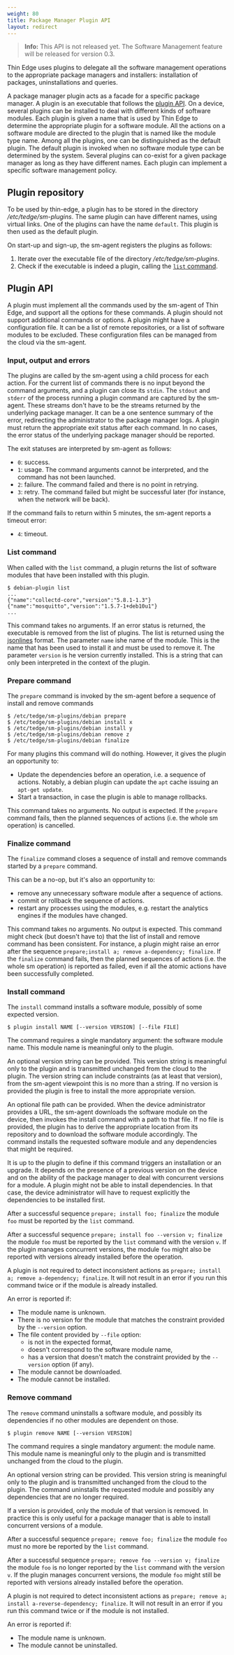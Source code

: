 ```yaml
---
weight: 80
title: Package Manager Plugin API
layout: redirect
---
```


>**Info:** This API is not released yet. The Software Management feature will be released for version 0.3.

Thin Edge uses plugins to delegate all the software management operations to the appropriate package managers and installers: installation of packages, uninstallations and queries.

A package manager plugin acts as a facade for a specific package manager.
A plugin is an executable that follows the [plugin API](/thin-edge/thin-edge-developer-tools/#pluginapi).
On a device, several plugins can be installed to deal with different kinds of software modules.
Each plugin is given a name that is used by Thin Edge to determine the appropriate plugin for a software module.
All the actions on a software module are directed to the plugin that is named like the module type name.
Among all the plugins, one can be distinguished as the default plugin.
The default plugin is invoked when no software module type can be determined by the system.
Several plugins can co-exist for a given package manager as long as they have different names.
Each plugin can implement a specific software management policy.

## Plugin repository

To be used by thin-edge, a plugin has to be stored in the directory */etc/tedge/sm-plugins*.
The same plugin can have different names, using virtual links.
One of the plugins can have the name `default`. This plugin is then used as the default plugin.

On start-up and sign-up, the sm-agent registers the plugins as follows:

1. Iterate over the executable file of the directory */etc/tedge/sm-plugins*.
2. Check if the executable is indeed a plugin, calling the [`list` command](/thin-edge/thin-edge-developer-tools/#list).

<a name="pluginapi"></a>
## Plugin API

A plugin must implement all the commands used by the sm-agent of Thin Edge, and support all the options for these commands.
A plugin should not support additional commands or options.
A plugin might have a configuration file.
It can be a list of remote repositories, or a list of software modules to be excluded.
These configuration files can be managed from the cloud via the sm-agent.

[comment]: # (TODO: how?)

### Input, output and errors

The plugins are called by the sm-agent using a child process for each action.
For the current list of commands there is no input beyond the command arguments, and a plugin can close its `stdin`.
The `stdout` and `stderr` of the process running a plugin command are captured by the sm-agent.
These streams don't have to be the streams returned by the underlying package manager. It can be a one sentence summary of the error, redirecting the administrator to the package manager logs.
A plugin must return the appropriate exit status after each command.
In no cases, the error status of the underlying package manager should be reported.

The exit statuses are interpreted by sm-agent as follows:

* `0`: success.
* `1`: usage. The command arguments cannot be interpreted, and the command has not been launched.
* `2`: failure. The command failed and there is no point in retrying.
* `3`: retry. The command failed but might be successful later (for instance, when the network will be back).

If the command fails to return within 5 minutes, the sm-agent reports a timeout error:

* `4`: timeout.

<a name="the-list-command"></a>
### List command

When called with the `list` command, a plugin returns the list of software modules that have been installed with this plugin.

```shell
$ debian-plugin list
...
{"name":"collectd-core","version":"5.8.1-1.3"}
{"name":"mosquitto","version":"1.5.7-1+deb10u1"}
...
```

This command takes no arguments.
If an error status is returned, the executable is removed from the list of plugins.
The list is returned using the [jsonlines](https://jsonlines.org/) format.
The parameter `name` ishe name of the module. This is the name that has been used to install it and must be used to remove it.
The parameter `version` is he version currently installed. This is a string that can only been interpreted in the context of the plugin.

### Prepare command

The `prepare` command is invoked by the sm-agent before a sequence of install and remove commands

```
$ /etc/tedge/sm-plugins/debian prepare
$ /etc/tedge/sm-plugins/debian install x
$ /etc/tedge/sm-plugins/debian install y
$ /etc/tedge/sm-plugins/debian remove z
$ /etc/tedge/sm-plugins/debian finalize
```

For many plugins this command will do nothing.
However, it gives the plugin an opportunity to:
* Update the dependencies before an operation, i.e. a sequence of actions.
   Notably, a debian plugin can update the `apt` cache issuing an `apt-get update`.
* Start a transaction, in case the plugin is able to manage rollbacks.

This command takes no arguments.
No output is expected.
If the `prepare` command fails, then the planned sequences of actions (i.e. the whole sm operation) is cancelled.

### Finalize command

The `finalize` command closes a sequence of install and remove commands started by a `prepare` command.

This can be a no-op, but it's also an opportunity to:
* remove any unnecessary software module after a sequence of actions.
* commit or rollback the sequence of actions.
* restart any processes using the modules, e.g. restart the analytics engines if the modules have changed.

This command takes no arguments.
No output is expected.
This command might check (but doesn't have to) that the list of install and remove command has been consistent.
For instance, a plugin might raise an error after the sequence `prepare;install a; remove a-dependency; finalize`.
If the `finalize` command fails, then the planned sequences of actions (i.e. the whole sm operation) is reported as failed, even if all the atomic actions have been successfully completed.

### Install command

The `install` command installs a software module, possibly of some expected version.

```
$ plugin install NAME [--version VERSION] [--file FILE]
```

The command requires a single mandatory argument: the software module name.
This module name is meaningful only to the plugin.

An optional version string can be provided.
This version string is meaningful only to the plugin and is transmitted unchanged from the cloud to the plugin.
The version string can include constraints (as at least that version), from the sm-agent viewpoint this is no more than a string.
If no version is provided the plugin is free to install the more appropriate version.

An optional file path can be provided.
When the device administrator provides a URL, the sm-agent downloads the software module on the device, then invokes the install command with a path to that file.
If no file is provided, the plugin has to derive the appropriate location from its repository and to download the software module accordingly.
The command installs the requested software module and any dependencies that might be required.

It is up to the plugin to define if this command triggers an installation or an upgrade. It depends on the presence of a previous version on the device and on the ability of the package manager to deal with concurrent versions for a module.
A plugin might not be able to install dependencies. In that case, the device administrator will have to request explicitly the dependencies to be installed first.

After a successful sequence `prepare; install foo; finalize` the module `foo` must be reported by the `list` command.

After a successful sequence `prepare; install foo --version v; finalize` the module `foo` must be reported by the `list` command with the version `v`. If the plugin manages concurrent versions, the module `foo` might also be reported with versions already installed before the operation.

A plugin is not required to detect inconsistent actions as `prepare; install a; remove a-dependency; finalize`.
It will not result in an error if you run this command twice or if the module is already installed.  

An error is reported if:

* The module name is unknown.
* There is no version for the module that matches the constraint provided by the `--version` option.
* The file content provided by `--file` option:
   * is not in the expected format,
   * doesn't correspond to the software module name,
   * has a version that doesn't match the constraint provided by the `--version` option (if any).
* The module cannot be downloaded.
* The module cannot be installed.

### Remove command

The `remove` command uninstalls a software module, and possibly its dependencies if no other modules are dependent on those.

```
$ plugin remove NAME [--version VERSION]
```

The command requires a single mandatory argument: the module name.
This module name is meaningful only to the plugin and is transmitted unchanged from the cloud to the plugin.

An optional version string can be provided.
This version string is meaningful only to the plugin and is transmitted unchanged from the cloud to the plugin.
The command uninstalls the requested module and possibly any dependencies that are no longer required.

If a version is provided, only the module of that version is removed.
In practice this is only useful for a package manager that is able to install concurrent versions of a module.

After a successful sequence `prepare; remove foo; finalize` the module `foo` must no more be reported by the `list` command.

After a successful sequence `prepare; remove foo --version v; finalize` the module `foo` is no longer reported by the `list` command with the version `v`. If the plugin manages concurrent versions, the module `foo` might still be reported with versions already installed before the operation.

A plugin is not required to detect inconsistent actions as `prepare; remove a; install a-reverse-dependency; finalize`.
It will not result in an error if you run this command twice or if the module is not installed.  

An error is reported if:
* The module name is unknown.
* The module cannot be uninstalled.
